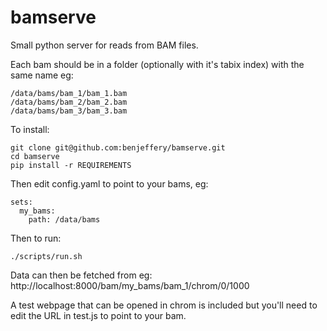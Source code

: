 # bamserve

Small python server for reads from BAM files.

Each bam should be in a folder (optionally with it's tabix index) with the same name
eg:
  
    /data/bams/bam_1/bam_1.bam
    /data/bams/bam_2/bam_2.bam
    /data/bams/bam_3/bam_3.bam


To install:
  
    git clone git@github.com:benjeffery/bamserve.git
    cd bamserve
    pip install -r REQUIREMENTS
  
Then edit config.yaml to point to your bams, eg:

    sets:
      my_bams:
        path: /data/bams
 
 Then to run:

    ./scripts/run.sh
  
Data can then be fetched from eg:
http://localhost:8000/bam/my_bams/bam_1/chrom/0/1000

A test webpage that can be opened in chrom is included but you'll need to edit the URL in test.js to point to your bam.



